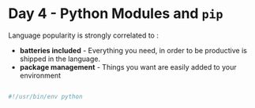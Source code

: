 # Day 4 - Python Modules and `pip`
Language popularity is strongly correlated to :
- **batteries included** - Everything you need, in order to be productive is shipped in the language.
- **package management** - Things you want are easily added to your environment


```
```

```python
#!/usr/bin/env python

```
